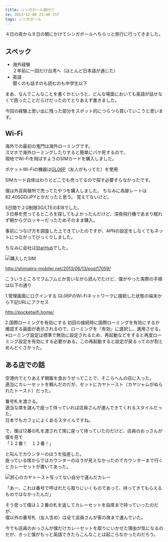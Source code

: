 ```yaml
---
title: シンガポール旅行①
te: 2013-12-08 23:40 JST
tags: シンガポール
---
```


４日の夜から８日の朝にかけてシンガポールへちらっと旅行に行ってきました。  

## スペック

* 海外経験  
２年前に一回だけ台湾へ（ほとんど日本語が通じた）
* 英語  
聞くのも話すのも読むのも中学生以下

まあ、なんでこんなことを書くかというと、どんな場面においても英語が話せなくて困ったことだらけだったのでとりあえず書きました。

今回の経験上思い出に残った部分をスポット的につらつら買いていこうと思います。

## Wi-Fi
海外での最初の鬼門は海外ローミングです。  
スマホで海外ローミングしたりすると簡単にパケ死するので、  
現地でWi-Fiを飛ばすようのSIMカードを購入しました。  

ポケットWi-Fiの機器は[GL06P](https://store.emobile.jp/pocketwifi/sp/)（友人がもってた）を使用


SIMカード自体はわりとどこでも売ってるので探す必要すらなかったです。

僕は外貨両替所で売ってたやつを購入しました。
ちなみに為替レートは82.40SGD/JPYとかだったと思う。
覚えてないけど。

5日間で２G制限3G/LTEの$18でした。  
３日券を売ってるところを探してもよかったんだけど、深夜飛行機であまり眠れず朝からグロッキーだったためそのまま購入。  

事前につなげ方を調査した上できていたのですが、APNの設定をしなくてもネットにつながってびっくりしました。

ちなみに会社は[StarHub](http://www.starhub.com/)でした。

![購入したSIM](starhub.jpg)

http://shimajiro-mobiler.net/2013/06/13/post17059/

こういうところでフムフムとか言いながら読んでたけど、僕がやった実際の手順は以下の通り

1.管理画面にログインする
GL06PのWi-Fiネットワークに接続した状態の端末から下記URLにアクセス

http://pocketwifi.home/

2.国際ローミングを有効にする
初回の接続時に国際ローミングを有効にするか確認する画面が表示されるので、ローミングを『有効』に選択し、適用させる。
※ローミング設定は標準で無効に設定されるため、再起動などをすると再度ローミング設定を有効にする必要がある。この再起動すると設定が戻るってのが割とめんどくさかった。


## ある店での話

空港内でとりあえず朝飯を食おうぜってことで、そこらへんの店に入った。  
適当にカレーセットを頼んだのだが、セットにカヤトースト（カヤジャムがぬられたトースト）だった。  


番号札を渡さる。  
適当な席を選んで座って待っていれば店員さんが運んできてくれるスタイルだった。  
日本でもカフェによくあるスタイルですね。  

で、僕は12番の札を渡されて席に座って待っていたのだけど、店員のおっさんが僕を見て  
「１２番！　１２番！」  

と叫んでカウンターのほうを指差した。  
座っている席からではカウンターのほうが見えなかったのでカウンターまで行くとカレーセットが置いてあった。  

![肝心のカヤトースト写ってない自分で運んだカレー](curry.png)

「あー、これは番号で呼ばれたら取りにいくものであって、持ってきてもらえるものではなかったんだ」

そう思って僕は１２番の札を返してカレーセットを自席まで持っていったのだが、  
僕以外の番号札（友人含め）は全て店員さんが客の席まで運んでいた。

今でも店員のおっさんが僕だけカレーセットを取りにいかせた理由が気になるのだが、きっと僕がもっと英語できたらこんなことは起こらなかったのだろう。



